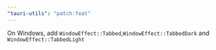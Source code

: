 ```yaml
---
"tauri-utils": "patch:feat"
---
```


On Windows, add `WindowEffect::Tabbed`,`WindowEffect::TabbedDark` and `WindowEffect::TabbedLight`

